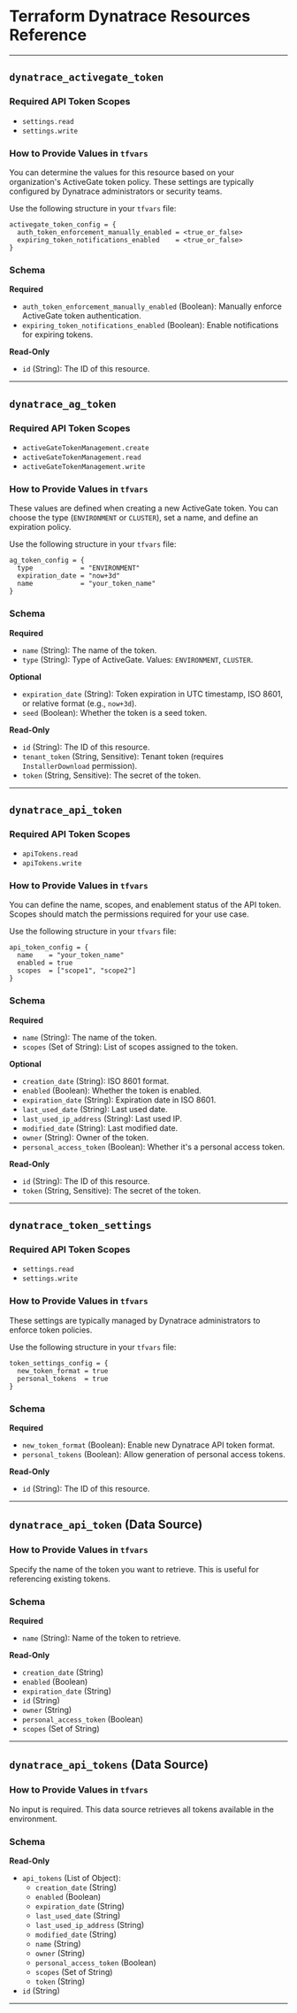 

# Terraform Dynatrace Resources Reference

---

## `dynatrace_activegate_token`

### Required API Token Scopes
- `settings.read`
- `settings.write`

### How to Provide Values in `tfvars`
You can determine the values for this resource based on your organization's ActiveGate token policy. These settings are typically configured by Dynatrace administrators or security teams.

Use the following structure in your `tfvars` file:
```hcl
activegate_token_config = {
  auth_token_enforcement_manually_enabled = <true_or_false>
  expiring_token_notifications_enabled    = <true_or_false>
}
```

### Schema

**Required**
- `auth_token_enforcement_manually_enabled` (Boolean): Manually enforce ActiveGate token authentication.
- `expiring_token_notifications_enabled` (Boolean): Enable notifications for expiring tokens.

**Read-Only**
- `id` (String): The ID of this resource.

---

## `dynatrace_ag_token`

### Required API Token Scopes
- `activeGateTokenManagement.create`
- `activeGateTokenManagement.read`
- `activeGateTokenManagement.write`

### How to Provide Values in `tfvars`
These values are defined when creating a new ActiveGate token. You can choose the type (`ENVIRONMENT` or `CLUSTER`), set a name, and define an expiration policy.

Use the following structure in your `tfvars` file:
```hcl
ag_token_config = {
  type            = "ENVIRONMENT"
  expiration_date = "now+3d"
  name            = "your_token_name"
}
```

### Schema

**Required**
- `name` (String): The name of the token.
- `type` (String): Type of ActiveGate. Values: `ENVIRONMENT`, `CLUSTER`.

**Optional**
- `expiration_date` (String): Token expiration in UTC timestamp, ISO 8601, or relative format (e.g., `now+3d`).
- `seed` (Boolean): Whether the token is a seed token.

**Read-Only**
- `id` (String): The ID of this resource.
- `tenant_token` (String, Sensitive): Tenant token (requires `InstallerDownload` permission).
- `token` (String, Sensitive): The secret of the token.

---

## `dynatrace_api_token`

### Required API Token Scopes
- `apiTokens.read`
- `apiTokens.write`

### How to Provide Values in `tfvars`
You can define the name, scopes, and enablement status of the API token. Scopes should match the permissions required for your use case.

Use the following structure in your `tfvars` file:
```hcl
api_token_config = {
  name    = "your_token_name"
  enabled = true
  scopes  = ["scope1", "scope2"]
}
```

### Schema

**Required**
- `name` (String): The name of the token.
- `scopes` (Set of String): List of scopes assigned to the token.

**Optional**
- `creation_date` (String): ISO 8601 format.
- `enabled` (Boolean): Whether the token is enabled.
- `expiration_date` (String): Expiration date in ISO 8601.
- `last_used_date` (String): Last used date.
- `last_used_ip_address` (String): Last used IP.
- `modified_date` (String): Last modified date.
- `owner` (String): Owner of the token.
- `personal_access_token` (Boolean): Whether it's a personal access token.

**Read-Only**
- `id` (String): The ID of this resource.
- `token` (String, Sensitive): The secret of the token.

---

## `dynatrace_token_settings`

### Required API Token Scopes
- `settings.read`
- `settings.write`

### How to Provide Values in `tfvars`
These settings are typically managed by Dynatrace administrators to enforce token policies.

Use the following structure in your `tfvars` file:
```hcl
token_settings_config = {
  new_token_format = true
  personal_tokens  = true
}
```

### Schema

**Required**
- `new_token_format` (Boolean): Enable new Dynatrace API token format.
- `personal_tokens` (Boolean): Allow generation of personal access tokens.

**Read-Only**
- `id` (String): The ID of this resource.

---

## `dynatrace_api_token` (Data Source)

### How to Provide Values in `tfvars`
Specify the name of the token you want to retrieve. This is useful for referencing existing tokens.

### Schema

**Required**
- `name` (String): Name of the token to retrieve.

**Read-Only**
- `creation_date` (String)
- `enabled` (Boolean)
- `expiration_date` (String)
- `id` (String)
- `owner` (String)
- `personal_access_token` (Boolean)
- `scopes` (Set of String)

---

## `dynatrace_api_tokens` (Data Source)

### How to Provide Values in `tfvars`
No input is required. This data source retrieves all tokens available in the environment.

### Schema

**Read-Only**
- `api_tokens` (List of Object):
  - `creation_date` (String)
  - `enabled` (Boolean)
  - `expiration_date` (String)
  - `last_used_date` (String)
  - `last_used_ip_address` (String)
  - `modified_date` (String)
  - `name` (String)
  - `owner` (String)
  - `personal_access_token` (Boolean)
  - `scopes` (Set of String)
  - `token` (String)
- `id` (String)

---
